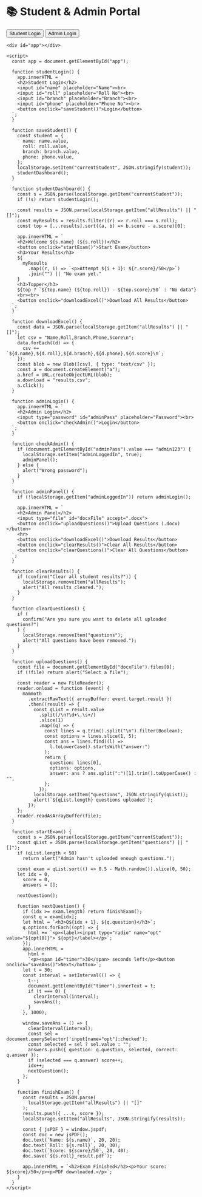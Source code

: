 <!DOCTYPE html>
<html lang="en">
  <head>
    <meta charset="UTF-8" />
    
  </head>
  <body>
    <h1>📚 Student & Admin Portal</h1>
    <div class="btn-group">
      <button onclick="studentLogin()">Student Login</button>
      <button onclick="adminLogin()">Admin Login</button>
    </div>

    <div id="app"></div>

    <script>
      const app = document.getElementById("app");

      function studentLogin() {
        app.innerHTML = `
        <h2>Student Login</h2>
        <input id="name" placeholder="Name"><br>
        <input id="roll" placeholder="Roll No"><br>
        <input id="branch" placeholder="Branch"><br>
        <input id="phone" placeholder="Phone No"><br>
        <button onclick="saveStudent()">Login</button>
      `;
      }

      function saveStudent() {
        const student = {
          name: name.value,
          roll: roll.value,
          branch: branch.value,
          phone: phone.value,
        };
        localStorage.setItem("currentStudent", JSON.stringify(student));
        studentDashboard();
      }

      function studentDashboard() {
        const s = JSON.parse(localStorage.getItem("currentStudent"));
        if (!s) return studentLogin();

        const results = JSON.parse(localStorage.getItem("allResults") || "[]");
        const myResults = results.filter((r) => r.roll === s.roll);
        const top = [...results].sort((a, b) => b.score - a.score)[0];

        app.innerHTML = `
        <h2>Welcome ${s.name} (${s.roll})</h2>
        <button onclick="startExam()">Start Exam</button>
        <h3>Your Results</h3>
        ${
          myResults
            .map((r, i) => `<p>Attempt ${i + 1}: ${r.score}/50</p>`)
            .join("") || "No exam yet."
        }
        <h3>Topper</h3>
        ${top ? `${top.name} (${top.roll}) - ${top.score}/50` : "No data"}
        <br><br>
        <button onclick="downloadExcel()">Download All Results</button>
      `;
      }

      function downloadExcel() {
        const data = JSON.parse(localStorage.getItem("allResults") || "[]");
        let csv = "Name,Roll,Branch,Phone,Score\n";
        data.forEach((d) => {
          csv += `${d.name},${d.roll},${d.branch},${d.phone},${d.score}\n`;
        });
        const blob = new Blob([csv], { type: "text/csv" });
        const a = document.createElement("a");
        a.href = URL.createObjectURL(blob);
        a.download = "results.csv";
        a.click();
      }

      function adminLogin() {
        app.innerHTML = `
        <h2>Admin Login</h2>
        <input type="password" id="adminPass" placeholder="Password"><br>
        <button onclick="checkAdmin()">Login</button>
      `;
      }

      function checkAdmin() {
        if (document.getElementById("adminPass").value === "admin123") {
          localStorage.setItem("adminLoggedIn", true);
          adminPanel();
        } else {
          alert("Wrong password");
        }
      }

      function adminPanel() {
        if (!localStorage.getItem("adminLoggedIn")) return adminLogin();

        app.innerHTML = `
        <h2>Admin Panel</h2>
        <input type="file" id="docxFile" accept=".docx">
        <button onclick="uploadQuestions()">Upload Questions (.docx)</button>
        <hr>
        <button onclick="downloadExcel()">Download Results</button>
        <button onclick="clearResults()">Clear All Results</button>
        <button onclick="clearQuestions()">Clear All Questions</button>
      `;
      }

      function clearResults() {
        if (confirm("Clear all student results?")) {
          localStorage.removeItem("allResults");
          alert("All results cleared.");
        }
      }

      function clearQuestions() {
        if (
          confirm("Are you sure you want to delete all uploaded questions?")
        ) {
          localStorage.removeItem("questions");
          alert("All questions have been removed.");
        }
      }

      function uploadQuestions() {
        const file = document.getElementById("docxFile").files[0];
        if (!file) return alert("Select a file");

        const reader = new FileReader();
        reader.onload = function (event) {
          mammoth
            .extractRawText({ arrayBuffer: event.target.result })
            .then((result) => {
              const qList = result.value
                .split(/\n?\d+\.\s+/)
                .slice(1)
                .map((q) => {
                  const lines = q.trim().split("\n").filter(Boolean);
                  const options = lines.slice(1, 5);
                  const ans = lines.find((l) =>
                    l.toLowerCase().startsWith("answer:")
                  );
                  return {
                    question: lines[0],
                    options: options,
                    answer: ans ? ans.split(":")[1].trim().toUpperCase() : "",
                  };
                });
              localStorage.setItem("questions", JSON.stringify(qList));
              alert(`${qList.length} questions uploaded`);
            });
        };
        reader.readAsArrayBuffer(file);
      }

      function startExam() {
        const s = JSON.parse(localStorage.getItem("currentStudent"));
        const qList = JSON.parse(localStorage.getItem("questions") || "[]");
        if (qList.length < 50)
          return alert("Admin hasn't uploaded enough questions.");

        const exam = qList.sort(() => 0.5 - Math.random()).slice(0, 50);
        let idx = 0,
          score = 0,
          answers = [];

        nextQuestion();

        function nextQuestion() {
          if (idx >= exam.length) return finishExam();
          const q = exam[idx];
          let html = `<h3>Q${idx + 1}. ${q.question}</h3>`;
          q.options.forEach((opt) => {
            html += `<p><label><input type="radio" name="opt" value="${opt[0]}"> ${opt}</label></p>`;
          });
          app.innerHTML =
            html +
            `<p><span id="timer">30</span> seconds left</p><button onclick="saveAns()">Next</button>`;
          let t = 30;
          const interval = setInterval(() => {
            t--;
            document.getElementById("timer").innerText = t;
            if (t === 0) {
              clearInterval(interval);
              saveAns();
            }
          }, 1000);

          window.saveAns = () => {
            clearInterval(interval);
            const sel = document.querySelector('input[name="opt"]:checked');
            const selected = sel ? sel.value : "";
            answers.push({ question: q.question, selected, correct: q.answer });
            if (selected === q.answer) score++;
            idx++;
            nextQuestion();
          };
        }

        function finishExam() {
          const results = JSON.parse(
            localStorage.getItem("allResults") || "[]"
          );
          results.push({ ...s, score });
          localStorage.setItem("allResults", JSON.stringify(results));

          const { jsPDF } = window.jspdf;
          const doc = new jsPDF();
          doc.text(`Name: ${s.name}`, 20, 20);
          doc.text(`Roll: ${s.roll}`, 20, 30);
          doc.text(`Score: ${score}/50`, 20, 40);
          doc.save(`${s.roll}_result.pdf`);

          app.innerHTML = `<h2>Exam Finished</h2><p>Your score: ${score}/50</p><p>PDF downloaded.</p>`;
        }
      }
    </script>
  </body>
</html>
